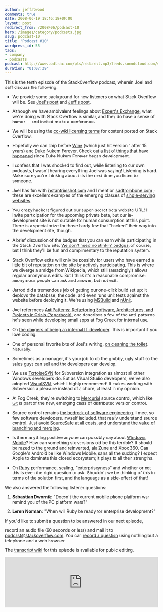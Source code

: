 ```yaml
---
author: jeffatwood
comments: true
date: 2008-06-19 18:46:18+00:00
layout: post
redirect_from: /2008/06/podcast-10
hero: /images/category/podcasts.jpg
slug: podcast-10
title: 'Podcast #10'
wordpress_id: 55
tags:
- company
- podcasts
podcast: http://www.podtrac.com/pts/redirect.mp3/feeds.soundcloud.com/stream/14378430-stack-exchange-stack-overflow-podcast-67.mp3
duration: "01:07:39"
---
```



This is the tenth episode of the StackOverflow podcast, wherein Joel and Jeff discuss the following:






  * We provide some background for new listeners on what Stack Overflow will be. See [Joel's post](http://www.joelonsoftware.com/items/2008/04/16.html) and [Jeff's post](http://www.codinghorror.com/blog/archives/001101.html).


  * Although we have ambivalent feelings about [Expert's Exchange](http://www.experts-exchange.com/), what we're doing with Stack Overflow is similar, and they do have a sense of humor -- and invited me to a conference.


  * We will be using the [cc-wiki licensing terms](http://creativecommons.org/license/results-one?license_code=by-sa&wiki=true) for content posted on Stack Overflow.


  * Hopefully we can ship before [Wine](http://www.uberreview.com/2008/06/15-years-of-windows-apps-in-linux-wine-hits-version-10.htm) (which just hit version 1 after 15 years) and Duke Nukem Forever. Check out [a list of things that have happened](http://duke.a-13.net/) since Duke Nukem Forever began development.


  * I confess that I was shocked to find out, while listening to our own podcasts, I wasn't hearing everything Joel was saying! Listening is hard. Make sure you're thinking about this the next time you listen to someone.


  * Joel has fun with [instantrimshot.com](http://www.instantrimshot.com/) and I mention [sadtrombone.com](http://sadtrombone.com/) ; these are excellent examples of the emerging classes of [single-serving websites](http://www.kottke.org/08/02/single-serving-sites).


  * You crazy hackers figured out our super-secret beta website URL! I invite participation for the upcoming private beta, but our in-development site is not suitable for human consumption at this point. There is a special prize for those hardy few that "hacked" their way into the development site, though.  



  * A brief discussion of the badges that you can earn while participating in the Stack Overflow site. [We don't need no stinkin' badges](http://en.wikipedia.org/wiki/Stinking_badges), of course, but I think they'll be fun and complimentary to the reputation system.   



  * Stack Overflow edits will only be possibly for users who have earned a little bit of reputation on the site by actively participating. This is where we diverge a smidge from Wikipedia, which still (amazingly!) allows regular anonymous edits. But I think it's a reasonable compromise: anonymous people can ask and answer, but not edit.


  * Jarrod did a tremendous job of getting our one-click build set up: it deploys the database, the code, and even runs unit tests against the website before deploying it. We're using [MSBuild](http://msdn.microsoft.com/en-us/library/0k6kkbsd.aspx) and [nUnit](http://www.nunit.org/index.php).


  * Joel references [AntiPatterns: Refactoring Software, Architectures, and Projects in Crisis (Paperback)](http://www.amazon.com/dp/0471197130/?tag=codinghorror-20), and describes a few of the anti-patterns he's seen while developing small apps at Fog Creek for internal use.


  * On [the dangers of being an internal IT developer](http://www.hjiang.net/wp/2008/01/05/joel-spolskys-talk-at-yale/). This is important if you love coding.


  * One of personal favorite bits of Joel's writing, [on cleaning the toilet](http://www.codinghorror.com/blog/archives/000346.html). Naturally.


  * Sometimes as a manager, it's your job to do the grubby, ugly stuff so the sales guys can sell and the developers can develop.


  * We use [TortoiseSVN](http://tortoisesvn.tigris.org/) for Subversion integration as almost all other Windows developers do. But as Visual Studio developers, we've also adopted [VisualSVN](http://www.visualsvn.com/), which I highly recommend! It makes working with Subversion a pleasure instead of a chore, at least in my opinion.   



  * At Fog Creek, they're switching to [Mercurial](http://www.selenic.com/mercurial/wiki/) source control, which like [Git](http://git.or.cz/) is part of the new, emerging class of distributed version control.


  * Source control remains [the bedrock of software engineering](http://www.codinghorror.com/blog/archives/000643.html). I meet so few software developers, myself included, that really understand source control. Just [avoid SourceSafe at all costs](http://www.codinghorror.com/blog/archives/000660.html), and understand [the value of branching and merging](http://www.codinghorror.com/blog/archives/000968.html).


  * Is there anything positive anyone can possibly say about [Windows Mobile](http://www.microsoft.com/Windowsmobile/default.mspx)? How can something six versions old be this terrible? It should be razed to the ground and reinvented, ala Zune and Xbox 360. Can [Google's Android](http://code.google.com/android/what-is-android.html) be like Windows Mobile, sans all the sucking? I expect Apple to dominate this closed ecosystem; it plays to all their strengths.  



  * On [Ruby](http://en.wikipedia.org/wiki/Ruby_programming_language) performance, scaling, "enterpriseyness" and whether or not this is even the right question to ask. Shouldn't we be thinking of this in terms of the solution first, and the language as a side-effect of that?





We also answered the following listener questions:






  1. **Sebastian Dwornik**: "Doesn't the current mobile phone platform war remind you of the PC platform wars?"



  2. **Loren Norman**: "When will Ruby be ready for enterprise development?"





If you'd like to submit a question to be answered in our next episode,  

record an audio file (90 seconds or less) and mail it to [podcast@stackoverflow.com](mailto:podcast@stackoverflow.com). You can [record a question](http://blog.stackoverflow.com/index.php/2008/05/recording-podcast-questions-using-your-telephone/) using nothing but a telephone and a web browser.





The [transcript wiki](http://stackoverflow.fogbugz.com/default.asp?W10808) for this episode is available for public editing.

<iframe width="100%" height="166" scrolling="no" frameborder="no" src="https://w.soundcloud.com/player/?url=https%3A//api.soundcloud.com/tracks/14378430&amp;color=ff5500&amp;auto_play=false&amp;hide_related=false&amp;show_comments=true&amp;show_user=true&amp;show_reposts=false"></iframe>
